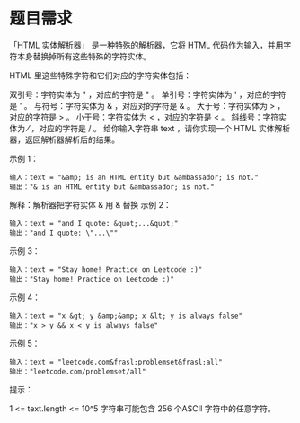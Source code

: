 # 题目需求

「HTML 实体解析器」 是一种特殊的解析器，它将 HTML 代码作为输入，并用字符本身替换掉所有这些特殊的字符实体。

HTML 里这些特殊字符和它们对应的字符实体包括：

双引号：字符实体为 &quot; ，对应的字符是 " 。
单引号：字符实体为 &apos; ，对应的字符是 ' 。
与符号：字符实体为 &amp; ，对应对的字符是 & 。
大于号：字符实体为 &gt; ，对应的字符是 > 。
小于号：字符实体为 &lt; ，对应的字符是 < 。
斜线号：字符实体为 &frasl; ，对应的字符是 / 。
给你输入字符串 text ，请你实现一个 HTML 实体解析器，返回解析器解析后的结果。

 

示例 1：

```
输入：text = "&amp; is an HTML entity but &ambassador; is not."
输出："& is an HTML entity but &ambassador; is not."
```



解释：解析器把字符实体 &amp; 用 & 替换
示例 2：

```
输入：text = "and I quote: &quot;...&quot;"
输出："and I quote: \"...\""
```


示例 3：

```
输入：text = "Stay home! Practice on Leetcode :)"
输出："Stay home! Practice on Leetcode :)"
```


示例 4：

```
输入：text = "x &gt; y &amp;&amp; x &lt; y is always false"
输出："x > y && x < y is always false"
```


示例 5：

```
输入：text = "leetcode.com&frasl;problemset&frasl;all"
输出："leetcode.com/problemset/all"
```




提示：

1 <= text.length <= 10^5
字符串可能包含 256 个ASCII 字符中的任意字符。

